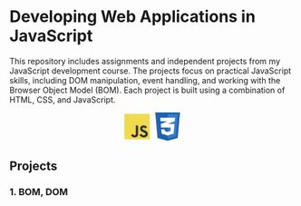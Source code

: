 # Developing Web Applications in JavaScript

This repository includes assignments and independent projects from my JavaScript development course. The projects focus on practical JavaScript skills, including DOM manipulation, event handling, and working with the Browser Object Model (BOM). Each project is built using a combination of HTML, CSS, and JavaScript.

<p align="center">
    <img src="rimg/js.png" alt="JavaScript Logo" width="50">
    <img src="rimg/css.png" alt="CSS Logo" width="50">
   
</p>

## Projects

### 1. BOM, DOM
